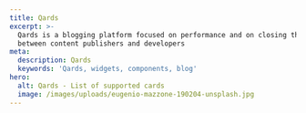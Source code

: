 ```yaml
---
title: Qards
excerpt: >-
  Qards is a blogging platform focused on performance and on closing the gap
  between content publishers and developers
meta:
  description: Qards
  keywords: 'Qards, widgets, components, blog'
hero:
  alt: Qards - List of supported cards
  image: /images/uploads/eugenio-mazzone-190204-unsplash.jpg
---
```

